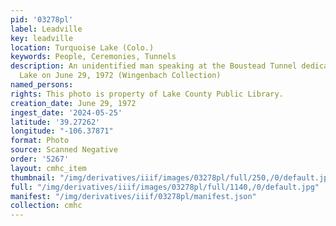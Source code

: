 ```yaml
---
pid: '03278pl'
label: Leadville
key: leadville
location: Turquoise Lake (Colo.)
keywords: People, Ceremonies, Tunnels
description: An unidentified man speaking at the Boustead Tunnel dedication near Turquoise
  Lake on June 29, 1972 (Wingenbach Collection)
named_persons: 
rights: This photo is property of Lake County Public Library.
creation_date: June 29, 1972
ingest_date: '2024-05-25'
latitude: '39.27262'
longitude: "-106.37871"
format: Photo
source: Scanned Negative
order: '5267'
layout: cmhc_item
thumbnail: "/img/derivatives/iiif/images/03278pl/full/250,/0/default.jpg"
full: "/img/derivatives/iiif/images/03278pl/full/1140,/0/default.jpg"
manifest: "/img/derivatives/iiif/03278pl/manifest.json"
collection: cmhc
---
```

